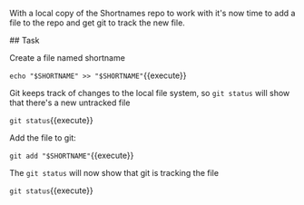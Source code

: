 With a local copy of the Shortnames repo to work with it's now time to add a file to the repo and get git to track the new file.

## Task

Create a file named shortname

`echo "$SHORTNAME" >> "$SHORTNAME"`{{execute}}

Git keeps track of changes to the local file system, so `git status` will show that there's a new untracked file

`git status`{{execute}}

Add the file to git:

`git add "$SHORTNAME"`{{execute}}

The `git status` will now show that git is tracking the file

`git status`{{execute}}
